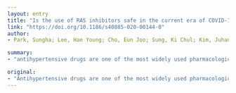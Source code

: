```yaml
---
layout: entry
title: "Is the use of RAS inhibitors safe in the current era of COVID-19 pandemic?"
link: "https://doi.org/10.1186/s40885-020-00144-0"
author:
- Park, Sungha; Lee, Hae Young; Cho, Eun Joo; Sung, Ki Chul; Kim, Juhan; Kim, Dae-Hee; Ihm, Sang-Hyun; Kim, Kwang-il; Sohn, Il-Suk; Chung, Wook-Jin; Kim, Hyeon Chang; Ryu, Sung Kee; Pyun, Wook Bum; Shin, Jinho

summary:
- "antihypertensive drugs are one of the most widely used pharmacologic agents in the world. Pneumonia is the most common cause of death in the extremely old subject. Homeostasis mechanisms such as sodium balance, renin angiotensin aldosterone system and sympathetic nervous system can be mitigated. There is no evidence that RAS inhibitors are harmful during COVID-19 infection."

original:
- "Antihypertensive drugs are one of the most widely used pharmacologic agent in the world and it is predominantly used in the elderly subjects. Pneumonia is the most common cause of death in the extremely old subject. During infection and its complication such as sepsis, hypotension could be exacerbated by antihypertensive drugs because homeostasis mechanisms such as sodium balance, renin angiotensin aldosterone system and/or sympathetic nervous system can be mitigated by antihypertensive drug therapy. Severe Acute Respiratory Syndrome-Coronavirus-1 and 2 viral surface protein is known to attach angiotensin converting enzyme 2 (ACE2) on the cell membrane to facilitate viral entry into the cytoplasm. Despite the theoretical concerns of increased ACE2 expression by Renin-Angiotensin-Aldosterone system (RAS) blockade, there is no evidence that RAS inhibitors are harmful during COVID-19 infection and have in fact been shown to be beneficial in animal studies. Therefore, it is recommended to maintain RAS blockade during the current corona virus pandemic."
---
```


